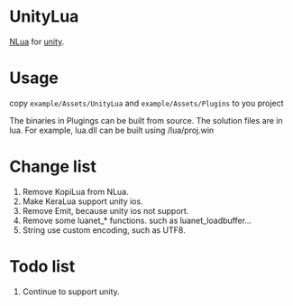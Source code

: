 # UnityLua #

[NLua](https://github.com/NLua/NLua) for [unity](http://www.unity3d.com/).

# Usage #
copy `example/Assets/UnityLua` and `example/Assets/Plugins` to you project

The binaries in Plugings can be built from source. The solution files are in lua. For example, lua.dll can be built using /lua/proj.win

# Change list #
1. Remove KopiLua from NLua.
1. Make KeraLua support unity ios. 
1. Remove Emit, because unity ios not support.
1. Remove some luanet_* functions. such as luanet_loadbuffer...
1. String use custom encoding, such as UTF8.

# Todo list #
1. Continue to support unity.
